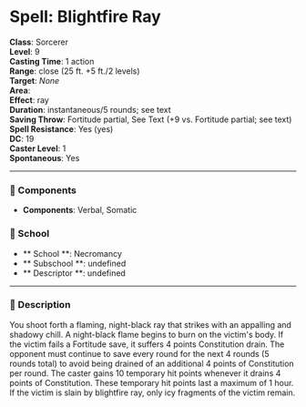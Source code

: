 
# Spell: Blightfire Ray
**Class**: Sorcerer  
**Level**: 9  
**Casting Time**: 1 action  
**Range**: close (25 ft. +5 ft./2 levels)  
**Target**: _None_  
**Area**:   
**Effect**: ray  
**Duration**: instantaneous/5 rounds; see text  
**Saving Throw**: Fortitude partial, See Text (+9 vs. Fortitude partial; see text)  
**Spell Resistance**: Yes (yes)  
**DC**: 19  
**Caster Level**: 1  
**Spontaneous**: Yes

---

### 🔮 Components
- **Components**: Verbal, Somatic

### 🏫 School
- ** School **: Necromancy
- ** Subschool **: undefined
- ** Descriptor **: undefined
---

### 📜 Description
You shoot forth a flaming, night-black ray that strikes with an appalling and shadowy chill. A night-black flame begins to burn on the victim's body. If the victim fails a Fortitude save, it suffers 4 points Constitution drain. The opponent must continue to save every round for the next 4 rounds (5 rounds total) to avoid being drained of an additional 4 points of Constitution per round. The caster gains 10 temporary hit points whenever it drains 4 points of Constitution. These temporary hit points last a maximum of 1 hour. If the victim is slain by blightfire ray, only icy fragments of the victim remain.
